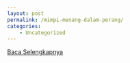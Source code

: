 ```yaml
---
layout: post
permalink: /mimpi-menang-dalam-perang/
categories:
    - Uncategorized
---
```


[Baca Selengkapnya](/05)